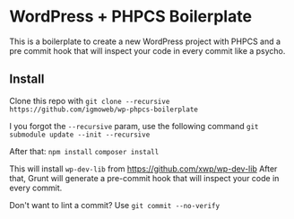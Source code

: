 # WordPress + PHPCS Boilerplate

This is a boilerplate to create a new WordPress project with PHPCS and a pre commit hook that will inspect your code in every commit like a psycho.

## Install

Clone this repo with `git clone --recursive https://github.com/igmoweb/wp-phpcs-boilerplate`

I you forgot the `--recursive` param, use the following command
`git submodule update --init --recursive`

After that:
`npm install`
`composer install`

This will install `wp-dev-lib` from https://github.com/xwp/wp-dev-lib
After that, Grunt will generate a pre-commit hook that will inspect your code in every commit.

Don't want to lint a commit? Use `git commit --no-verify`